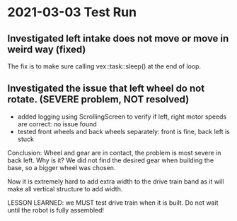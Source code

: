 # 2021-03-03 Test Run

##  Investigated left intake does not move or move in weird way (fixed)

The fix is to make sure calling vex::task::sleep() at the end of loop.

## Investigated the issue that left wheel do not rotate. (SEVERE problem, NOT resolved)

- added logging using ScrollingScreen to verify if left, right motor speeds are correct: no issue found
- tested front wheels and back wheels separately: front is fine, back left is stuck

Conclusion: Wheel and gear are in contact, the problem is most severe in back left. Why is it? We did not find the desired gear when building the base, so a bigger wheel was chosen.

Now it is extremely hard to add extra width to the drive train band as it will make all vertical structure to add width.

LESSON LEARNED: <red> we MUST test drive train when it is built. Do not wait until the robot is fully assembled! </red>
